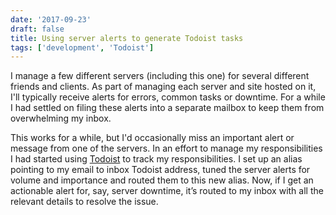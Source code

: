 ```yaml
---
date: '2017-09-23'
draft: false
title: Using server alerts to generate Todoist tasks
tags: ['development', 'Todoist']
---
```


I manage a few different servers (including this one) for several different friends and clients. As part of managing each server and site hosted on it, I'll typically receive alerts for errors, common tasks or downtime. For a while I had settled on filing these alerts into a separate mailbox to keep them from overwhelming my inbox.<!-- excerpt -->

This works for a while, but I'd occasionally miss an important alert or message from one of the servers. In an effort to manage my responsibilities I had started using [Todoist](https://todoist.com) to track my responsibilities. I set up an alias pointing to my email to inbox Todoist address, tuned the server alerts for volume and importance and routed them to this new alias. Now, if I get an actionable alert for, say, server downtime, it’s routed to my inbox with all the relevant details to resolve the issue.
